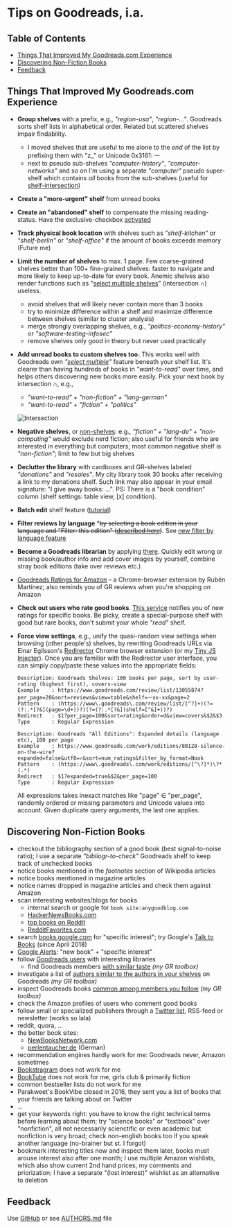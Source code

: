 # Tips on Goodreads, i.a.

## Table of Contents
- [Things That Improved My Goodreads.com Experience](#things-that-improved-my-goodreadscom-experience)
- [Discovering Non-Fiction Books](#discovering-non-fiction-books)
- [Feedback](#feedback)


## Things That Improved My Goodreads.com Experience

- **Group shelves** with a prefix, e.g., _"region-usa"_,
  _"region-..."_. Goodreads sorts shelf lists in alphabetical order.
  Related but scattered shelves impair findability.  
  - I moved shelves that are useful to me alone to the _end_ of the list by prefixing them with "z_" or Unicode 0x3161: ㅡ
  - next to pseudo sub-shelves _"computer-history"_, _"computer-networks"_ 
    and so on I'm using a separate _"computer"_ pseudo super-shelf which 
    contains _all_ books from the sub-shelves 
    (useful for [shelf-intersection](https://www.secondrunreviews.com/2016/03/selecting-multiple-shelves-goodreads.html))

- **Create a "more-urgent" shelf** from unread books

- **Create an "abandoned" shelf** to compensate the missing reading-status. 
  Have the exclusive-checkbox [activated](https://www.goodreads.com/shelf/edit)

- **Track physical book location** with shelves such as _"shelf-kitchen"_ or 
  _"shelf-berlin"_ or _"shelf-office"_ if the amount of books exceeds memory (Future me)

- **Limit the number of shelves** to max. 1 page. 
  Few coarse-grained shelves better than 100+ fine-grained shelves: faster to navigate and more likely to keep up-to-date for every book.
  Anemic shelves also render functions such as "[select multiple shelves](https://www.secondrunreviews.com/2016/03/selecting-multiple-shelves-goodreads.html)" (intersection ∩) useless.
  - avoid shelves that will likely never contain more than 3 books
  - try to minimize difference within a shelf and maximize difference between shelves (similar to cluster analysis)
  - merge strongly overlapping shelves, e.g., _"politics-economy-history"_ or _"software-testing-infosec"_
  - remove shelves only good in theory but never used practically

- **Add unread books to custom shelves too.** This works
  well with Goodreads own _"[select multiple](https://www.secondrunreviews.com/2016/03/selecting-multiple-shelves-goodreads.html)"_ feature beneath your
  shelf list. It's clearer than having hundreds of books in _"want-to-read"_ over time,
  and helps others discovering new books more easily. Pick your next book by intersection ∩, e.g.,
  - _"want-to-read" + "non-fiction" + "lang-german"_
  - _"want-to-read" + "fiction" + "politics"_
  
  ![Intersection](https://upload.wikimedia.org/wikipedia/commons/thumb/d/da/Set_intersection.svg/320px-Set_intersection.svg.png)
  
- **Negative shelves**, or [non-shelves](https://www.goodreads.com/topic/show/19369665-reverse-results-on-my-shelf#comment_id_181173145): e.g., _"fiction" + "lang-de" + "non-computing"_ would exclude nerd fiction; also useful for friends who are interested in everything but computers; most common negative shelf is _"non-fiction"_; limit to few but big shelves
  
- **Declutter the library** with cardboxes and GR-shelves labeled
  _"donations"_ and _"resales"_. My city library took 30 books
  after receiving a link to my donations shelf.  Such link may also appear in
  your email signature: "I give away books: ...". 
  PS: There is a "book condition" column (shelf settings: table view, [x] condition).

- **Batch edit** shelf feature ([tutorial](https://www.soobsessedwith.com/2014/01/get-organized-on-goodreads.html))

- **Filter reviews by language** °~~by selecting a book edition in your language and "Filter: this edition" ([described here](https://www.goodreads.com/topic/show/19528032#comment_184069651))~~. See [new filter by language feature](https://www.goodreads.com/topic/show/19545889-filter-reviews-using-language#comment_192500388)

- **Become a Goodreads librarian** by applying 
  [there](https://www.goodreads.com/about/apply_librarian). Quickly
  edit wrong or missing book/author info and add cover images by yourself,
  combine stray book editions (take over reviews etc.)

- [Goodreads Ratings for Amazon](https://chrome.google.com/webstore/detail/goodreads-ratings-for-ama/fkkcefhhadenobhjnngfdahhlodolkjg) – a Chrome-browser extension by Rubén Martínez; 
  also reminds you of GR reviews when you're shopping on Amazon 

- **Check out users who rate good books**. 
  [This service](https://andre-st.github.io/goodreads/) notifies you of new ratings for specific books.
  Be picky, create a special-purpose shelf with good but rare books, don't submit your whole _"read"_ shelf.

- **Force view settings**, e.g., unify the quasi-random view settings when browsing (other people's)
  shelves, by rewriting Goodreads URLs via Einar Egilsson's 
  [Redirector](https://chrome.google.com/webstore/detail/redirector/ocgpenflpmgnfapjedencafcfakcekcd)
  Chrome browser extension (or my [Tiny JS Injector](https://github.com/andre-st/chrome-injectjs)). 
  Once you are familiar with the Redirector user interface, you can simply copy/paste these values 
  into the appropriate fields: 
  ```
  Description: Goodreads Shelves: 100 books per page, sort by user-rating (highest first), covers-view
  Example    : https://www.goodreads.com/review/list/13055874?per_page=20&sort=reviews&view=table&shelf=ㅡxx-xx&page=2
  Pattern    : (https://www\.goodreads\.com/review/list/[^?]+)(?=(?:.*[?&](page=\d+))?)(?=(?:.*[?&](shelf=[^&]+))?)
  Redirect   : $1?per_page=100&sort=rating&order=d&view=covers&$2&$3
  Type       : Regular Expression
  ```
  ```
  Description: Goodreads "All Editions": Expanded details (language etc), 100 per page
  Example    : https://www.goodreads.com/work/editions/80128-silence-on-the-wire?expanded=false&utf8=✓&sort=num_ratings&filter_by_format=Nook
  Pattern    : (https://www\.goodreads\.com/work/editions/[^\?]*)\?*(.*)
  Redirect   : $1?expanded=true&$2&per_page=100
  Type       : Regular Expression
  ```
  All expressions takes inexact matches like "page" ∈ "per_page", randomly ordered or missing 
  parameters and Unicode values into account. Given duplicate query arguments, the last one applies.


## Discovering Non-Fiction Books
- checkout the bibliography section of a good book (best signal-to-noise ratio); I use a separate _"bibliogr-to-check"_ Goodreads shelf to keep track of unchecked books
- notice books mentioned in the _footnotes_ section of Wikipedia articles
- notice books mentioned in magazine articles
- notice names dropped in magazine articles and check them against Amazon
- scan interesting websites/blogs for books 
  - internal search or google for `book site:anygoodblog.com`
  - [HackerNewsBooks.com](https://hackernewsbooks.com/)
  - [top books on Reddit](http://booksreddit.com/)
  - [RedditFavorites.com](https://redditfavorites.com/books)
- search [books.google.com](https://www.google.com/search?tbm=bks&q=specific+interest) for "specific interest"; try Google's [Talk to Books](https://books.google.com/talktobooks/) (since April 2018)
- [Google Alerts](https://www.google.com/alerts): "new book" + "specific interest"
- follow [Goodreads users](https://www.goodreads.com/user/18418712-andr/following) with interesting libraries
  - find Goodreads members [with similar taste](https://github.com/andre-st/goodreads/blob/master/likeminded.md) _(my GR toolbox)_
- investigate a list of [authors similar to the authors in your shelves](https://github.com/andre-st/goodreads/blob/master/similarauth.md) on Goodreads _(my GR toolbox)_
- inspect Goodreads books [common among members you follow](https://github.com/andre-st/goodreads/blob/master/friendrated.md) _(my GR toolbox)_
- check the Amazon profiles of users who comment good books
- follow small or specialized publishers through a [Twitter list](https://twitter.com/voidyll/lists/books), RSS-feed or newsletter (works so lala)
- reddit, quora, ...
- the better book sites:
  - [NewBooksNetwork.com](http://newbooksnetwork.com/)
  - [perlentaucher.de](https://www.perlentaucher.de/teaserliste/2_Buecher.html) (German)
- recommendation engines hardly work for me: Goodreads never, Amazon sometimes
- [Bookstragram](https://www.instagram.com/explore/tags/bookstagram/) does not work for me
- [BookTube](https://en.wikipedia.org/wiki/BookTube) does not work for me, girls club & primarily fiction
- common bestseller lists do not work for me
- Parakweet's BookVibe closed in 2016, they sent you a list of books that your friends are talking about on Twitter
- ...
- get your keywords right: you have to know the right technical terms before learning about them; try "science books" or "textbook" over "nonfiction", all not necessarily scienctific or even academic but nonfiction is very broad; check non-english books too if you speak another language (no-brainer but st. I forgot)
- bookmark interesting titles now and inspect them later, books must arouse interest also after one month; I use multiple Amazon wishlists, which also show current 2nd hand prices, my comments and priorization; I have a separate "(lost interest)" wishlist as an alternative to deletion


## Feedback

Use [GitHub](https://github.com/andre-st/goodreads/issues) or see [AUTHORS.md](AUTHORS.md) file
